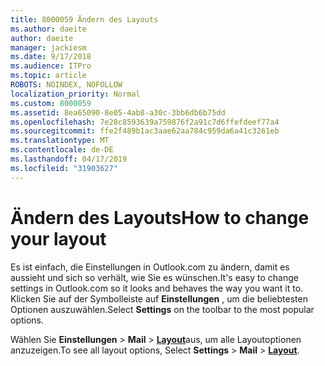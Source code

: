 ```yaml
---
title: 8000059 Ändern des Layouts
ms.author: daeite
author: daeite
manager: jackiesm
ms.date: 9/17/2018
ms.audience: ITPro
ms.topic: article
ROBOTS: NOINDEX, NOFOLLOW
localization_priority: Normal
ms.custom: 8000059
ms.assetid: 8ea65090-8e05-4ab8-a30c-3bb6db6b75dd
ms.openlocfilehash: 7e28c8593639a759876f2a91c7d6ffefdeef77a4
ms.sourcegitcommit: ffe2f489b1ac3aae62aa784c959da6a41c3261eb
ms.translationtype: MT
ms.contentlocale: de-DE
ms.lasthandoff: 04/17/2019
ms.locfileid: "31903627"
---
```

# <a name="how-to-change-your-layout"></a><span data-ttu-id="e68ba-102">Ändern des Layouts</span><span class="sxs-lookup"><span data-stu-id="e68ba-102">How to change your layout</span></span>

<span data-ttu-id="e68ba-103">Es ist einfach, die Einstellungen in Outlook.com zu ändern, damit es aussieht und sich so verhält, wie Sie es wünschen.</span><span class="sxs-lookup"><span data-stu-id="e68ba-103">It's easy to change settings in Outlook.com so it looks and behaves the way you want it to.</span></span> <span data-ttu-id="e68ba-104">Klicken Sie auf der Symbolleiste auf **Einstellungen** , um die beliebtesten Optionen auszuwählen.</span><span class="sxs-lookup"><span data-stu-id="e68ba-104">Select **Settings** on the toolbar to the most popular options.</span></span> 

<span data-ttu-id="e68ba-105">Wählen Sie **Einstellungen** > **Mail** > [**Layout**](https://outlook.live.com/mail/options/mail/layout)aus, um alle Layoutoptionen anzuzeigen.</span><span class="sxs-lookup"><span data-stu-id="e68ba-105">To see all layout options, Select **Settings** > **Mail** > [**Layout**](https://outlook.live.com/mail/options/mail/layout).</span></span> 
  

